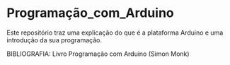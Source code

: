 # Programação_com_Arduino
Este repositório traz uma explicação do que é a plataforma Arduino e uma introdução da sua programação.

BIBLIOGRAFIA:
Livro Programação com Arduino (Simon Monk)
